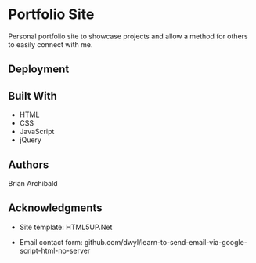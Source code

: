 # Portfolio Site

Personal portfolio site to showcase projects and allow a method for others to easily connect with me.


## Deployment



## Built With

* HTML
* CSS
* JavaScript
* jQuery

## Authors

Brian Archibald

## Acknowledgments


* Site template: HTML5UP.Net

* Email contact form:
github.com/dwyl/learn-to-send-email-via-google-script-html-no-server

